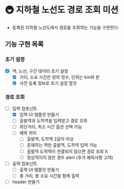 # 🚇 지하철 노선도 경로 조회 미션
- 등록된 지하철 노선도에서 경로를 조회하는 기능을 구현한다.

## 기능 구현 목록

### 초기 설정
- [X] 역, 노선, 구간 데이터 초기 설정
  - [X] 거리, 소요 시간은 양의 정수, 단위는 km와 분
  - [X] 사전 등록 정보로 초기 설정 할것

### 경로 조회
- [ ] 입력 컴포넌트
  - [X] 입력 UI 템플릿 만들기
  - [ ] 출발역과 도착역을 입력받고 경로 조회
  - [ ] 최단거리, 최소 시간 옵션 선택 가능
  - [ ] 예외 처리
    - [ ] 출발역, 도착역 2글자 이상
    - [ ] 존재하는 역만 출발역, 도착역 입력 가능
    - [ ] 출발역 도착역이 연결되지 않으면 경로 조회 X
    - [ ] 정상적이지 않은 경우 alert (추가 예외사항 고려)

- [ ] 출력 컴포넌트
  - [ ] 출력 UI 템플릿 만들기
  - [ ] 총 거리, 총 소요 시간을 함께 출력

- [ ] header 만들기